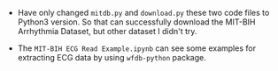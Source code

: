 

+ Have only changed `mitdb.py` and `download.py` these two code files to Python3 version. So that can successfully download the MIT-BIH Arrhythmia Dataset, but other dataset I didn't try.

+ The `MIT-BIH ECG Read Example.ipynb` can see some examples for extracting ECG data by using `wfdb-python` package.
